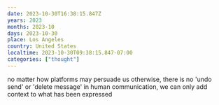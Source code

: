 ```yaml
---
date: 2023-10-30T16:38:15.847Z
years: 2023
months: 2023-10
days: 2023-10-30
place: Los Angeles
country: United States
localtime: 2023-10-30T09:38:15.847-07:00
categories: ["thought"]
---
```

no matter how platforms may persuade us otherwise, there is no 'undo send' or 'delete message' in human communication, we can only add context to what has been expressed
